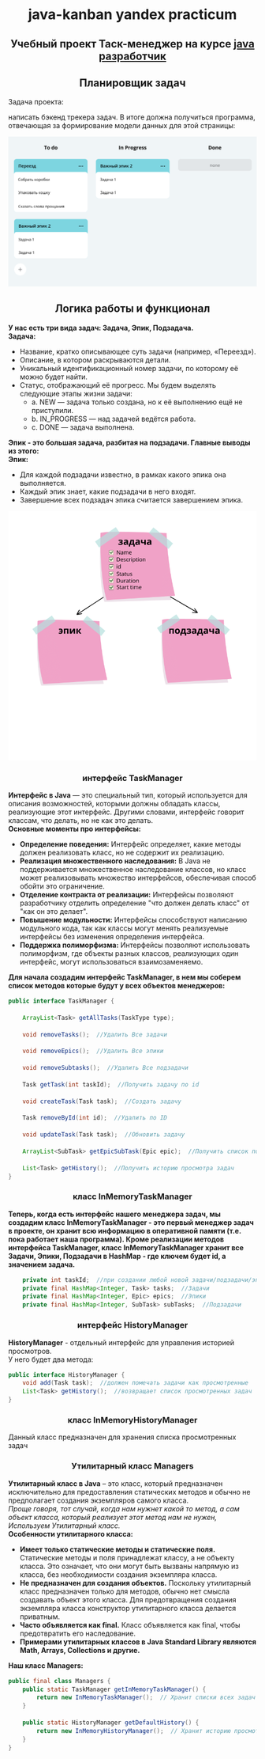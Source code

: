 <h1 align="center"> java-kanban yandex practicum </h1>
<h2 align="center">Учебный проект Таск-менеджер на курсе <a href="https://practicum.yandex.ru/java-developer/" target="_blank">java разработчик</a></h2>

<h2 align="center"> Планировщик задач </h2>
<p>Задача проекта:</p>  
<p>написать бэкенд трекера задач. В итоге должна получиться программа, отвечающая за формирование модели данных для этой страницы:</p>
<img src="https://github.com/Surearty/java-kanban/raw/main/images/Image.png" alt="My Image">

<h2 align="center"> Логика работы и функционал</h2>

__У нас есть три вида задач: Задача, Эпик, Подзадача.__  
__Задача:__
 * Название, кратко описывающее суть задачи (например, «Переезд»).
 * Описание, в котором раскрываются детали.
 * Уникальный идентификационный номер задачи, по которому её можно будет найти.
 * Статус, отображающий её прогресс. Мы будем выделять следующие этапы жизни задачи:
   * a. NEW — задача только создана, но к её выполнению ещё не приступили.
   * b. IN_PROGRESS — над задачей ведётся работа.
   * c. DONE — задача выполнена.  

__Эпик - это большая задача, разбитая на подзадачи. Главные выводы из этого:__  
__Эпик:__
  * Для каждой подзадачи известно, в рамках какого эпика она выполняется.
  * Каждый эпик знает, какие подзадачи в него входят.
  * Завершение всех подзадач эпика считается завершением эпика.
<img src="https://github.com/Surearty/java-kanban/raw/main/images/задача.png" alt="tasks">
<h3 align = "center">интерфейс TaskManager</h3>  

__Интерфейс в Java__ — это специальный тип, который используется для описания возможностей, которыми должны обладать классы, реализующие этот интерфейс. Другими словами, интерфейс говорит классам, что делать, но не как это делать.  
__Основные моменты про интерфейсы:__  
  * __Определение поведения:__ Интерфейс определяет, какие методы должен реализовать класс, но не содержит их реализацию.
  * __Реализация множественного наследования:__ В Java не поддерживается множественное наследование классов, но класс может реализовывать множество интерфейсов, обеспечивая способ обойти это ограничение.
  * __Отделение контракта от реализации:__ Интерфейсы позволяют разработчику отделить определение "что должен делать класс" от "как он это делает".
  * __Повышение модульности:__ Интерфейсы способствуют написанию модульного кода, так как классы могут менять реализуемые интерфейсы без изменения определения интерфейса.
  * __Поддержка полиморфизма:__ Интерфейсы позволяют использовать полиморфизм, где объекты разных классов, реализующих один интерфейс, могут использоваться взаимозаменяемо.

__Для начала создадим интерфейс TaskManager, в нем мы соберем список методов которые будут у всех объектов менеджеров:__
```java
public interface TaskManager {

    ArrayList<Task> getAllTasks(TaskType type);

    void removeTasks();  //Удалить Все задачи

    void removeEpics();  //Удалить Все эпики

    void removeSubtasks();  //Удалить Все подзадачи

    Task getTask(int taskId);  //Получить задачу по id

    void createTask(Task task);  //Создать задачу

    Task removeById(int id);  //Удалить по ID

    void updateTask(Task task);  //Обновить задачу

    ArrayList<SubTask> getEpicSubTask(Epic epic);  //Получить список подзадач конкретного эпика

    List<Task> getHistory();  //Получить историю просмотра задач
}
```
<h3 align = "center">класс InMemoryTaskManager</h3>

__Теперь, когда есть интерфейс нашего менеджера задач, мы создадим класс InMemoryTaskManager - это первый менеджер задач в проекте,
он хранит всю информацию в оперативной памяти (т.е. пока работает наша программа). Кроме реализации методов интерфейса TaskManager,
класс InMemoryTaskManager хранит все Задачи, Эпики, Подзадачи в HashMap - где ключем будет id, а значением задача.__  
```java
    private int taskId;  //при создании любой новой задачи/подзадачи/эпика увеличивается на +1
    private final HashMap<Integer, Task> tasks;  //Задачи
    private final HashMap<Integer, Epic> epics;  //Эпики
    private final HashMap<Integer, SubTask> subTasks;  //Подзадачи
```
<h3 align = "center">интерфейс HistoryManager</h3>

__HistoryManager__ - отдельный интерфейс для управления историей просмотров.  
У него будет два метода:  
```java
public interface HistoryManager {
    void add(Task task);  //должен помечать задачи как просмотренные
    List<Task> getHistory();  //возвращает список просмотренных задач
}
```
<h3 align = "center">класс InMemoryHistoryManager</h3>

Данный класс предназначен для хранения списка просмотренных задач

<h3 align = "center">Утилитарный класс Managers</h3>

__Утилитарный класс в Java__ – это класс, который предназначен исключительно для предоставления статических методов и обычно не предполагает создания экземпляров самого класса.  
_Проще говоря, тот случай, когда нам нужнет какой то метод, а сам объект класса, который реализует этот метод нам не нужен, Используем Утилитарный класс._  
__Особенности утилитарного класса:__  
  * __Имеет только статические методы и статические поля.__ Статические методы и поля принадлежат классу, а не объекту класса. Это означает, что они могут быть вызваны напрямую из класса, без необходимости создания экземпляра класса.
  * __Не предназначен для создания объектов.__ Поскольку утилитарный класс предназначен только для методов, обычно нет смысла создавать объект этого класса. Для предотвращения создания экземпляра класса конструктор утилитарного класса делается приватным.
  * __Часто объявляется как final.__ Класс объявляется как final, чтобы предотвратить его наследование.
  * __Примерами утилитарных классов в Java Standard Library являются Math, Arrays, Collections и другие.__

__Наш класс Managers:__
```java
public final class Managers {
    public static TaskManager getInMemoryTaskManager() {
        return new InMemoryTaskManager();  // Хранит списки всех задач
    }

    public static HistoryManager getDefaultHistory() {
        return new InMemoryHistoryManager();  // Хранит историю просмотров задач
    }
}
```
